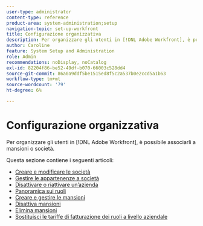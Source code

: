 ```yaml
---
user-type: administrator
content-type: reference
product-area: system-administration;setup
navigation-topic: set-up-workfront
title: Configurazione organizzativa
description: Per organizzare gli utenti in [!DNL Adobe Workfront], è possibile associarli a mansioni o società.
author: Caroline
feature: System Setup and Administration
role: Admin
recommendations: noDisplay, noCatalog
exl-id: 82204f86-be52-49df-b070-66003c528dd4
source-git-commit: 86a0a9ddf5be1515ed8f5c2a537b0e2ccd5a1b63
workflow-type: tm+mt
source-wordcount: '79'
ht-degree: 6%

---
```


# Configurazione organizzativa

Per organizzare gli utenti in [!DNL Adobe Workfront], è possibile associarli a mansioni o società.

Questa sezione contiene i seguenti articoli:

* [Creare e modificare le società](../../../administration-and-setup/set-up-workfront/organizational-setup/create-and-edit-companies.md)
* [Gestire le appartenenze a società](../../../administration-and-setup/set-up-workfront/organizational-setup/manage-company-memberships.md)
* [Disattivare o riattivare un’azienda](../../../administration-and-setup/set-up-workfront/organizational-setup/deactivate-a-company.md)
* [Panoramica sui ruoli](../../../administration-and-setup/set-up-workfront/organizational-setup/job-role-overview.md)
* [Creare e gestire le mansioni](../../../administration-and-setup/set-up-workfront/organizational-setup/create-manage-job-roles.md)
* [Disattiva mansioni](../../../administration-and-setup/set-up-workfront/organizational-setup/deactivate-job-roles.md)
* [Elimina mansioni](../../../administration-and-setup/set-up-workfront/organizational-setup/delete-job-roles.md)
* [Sostituisci le tariffe di fatturazione dei ruoli a livello aziendale](../../../administration-and-setup/set-up-workfront/organizational-setup/override-job-role-billing-rates-company-level.md)
